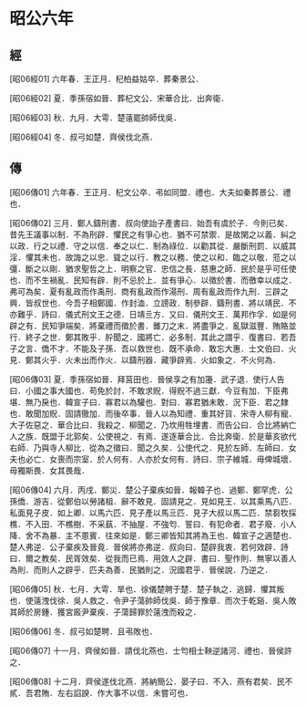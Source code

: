 # 昭公六年

## 經 <a name="10Zhao06Jing"></a>

<a name="10Zhao06Jing01">[昭06經01]</a> 六年春．王正月．杞柏益姑卒．葬秦景公．

<a name="10Zhao06Jing02">[昭06經02]</a> 夏．季孫宿如晉．葬杞文公．宋華合比．出奔衛．

<a name="10Zhao06Jing03">[昭06經03]</a> 秋．九月．大雩．楚薳罷帥師伐吳．

<a name="10Zhao06Jing04">[昭06經04]</a> 冬．叔弓如楚．齊侯伐北燕．

## 傳 <a name="10Zhao06Zhuan"></a>

<a name="10Zhao06Zhuan01">[昭06傳01]</a> 六年春．王正月．杞文公卒．弔如同盟．禮也．大夫如秦葬景公．禮也．

<a name="10Zhao06Zhuan02">[昭06傳02]</a> 三月．鄭人鑄刑書．叔向使詒子產書曰．始吾有虞於子．今則已矣．昔先王議事以制．不為刑辟．懼民之有爭心也．猶不可禁禦．是故閑之以義．糾之以政．行之以禮．守之以信．奉之以仁．制為祿位．以勸其從．嚴斷刑罰．以威其淫．懼其未也．故誨之以忠．聳之以行．教之以務．使之以和．臨之以敬．蒞之以彊．斷之以剛．猶求聖哲之上．明察之官．忠信之長．慈惠之師．民於是乎可任使也．而不生禍亂．民知有辟．則不忌於上．並有爭心．以徵於書．而徼幸以成之．弗可為矣．夏有亂政而作禹刑．商有亂政而作湯刑．周有亂政而作九刑．三辟之興．皆叔世也．今吾子相鄭國．作封洫．立謗政．制參辟．鑄刑書．將以靖民．不亦難乎．詩曰．儀式刑文王之德．日靖亖方．又曰．儀刑文王．萬邦作孚．如是何辟之有．民知爭端矣．將棄禮而徵於書．錐刀之末．將盡爭之．亂獄滋豐．賄賂並行．終子之世．鄭其敗乎．肸聞之．國將亡．必多制．其此之謂乎．復書曰．若吾子之言．僑不才．不能及子孫．吾以救世也．既不承命．敢忘大惠．士文伯曰．火見．鄭其火乎．火未出而作火．以鑄刑器．藏爭辟焉．火如象之．不火何為．

<a name="10Zhao06Zhuan03">[昭06傳03]</a> 夏．季孫宿如晉．拜莒田也．晉侯享之有加籩．武子退．使行人告曰．小國之事大國也．苟免於討．不敢求貺．得貺不過三獻．今豆有加．下臣弗堪．無乃戾也．韓宣子曰．寡君以為驩也．對曰．寡君猶未敢．況下臣．君之隸也．敢聞加貺．固請徹加．而後卒事．晉人以為知禮．重其好貨．宋寺人柳有寵．大子佐惡之．華合比曰．我殺之．柳聞之．乃坎用牲埋書．而告公曰．合比將納亡人之族．既盟于北郭矣．公使視之．有焉．遂逐華合比．合比奔衛．於是華亥欲代右師．乃與寺人柳比．從為之徵曰．聞之久矣．公使代之．見於左師．左師曰．女夫也必亡．女喪而宗室．於人何有．人亦於女何有．詩曰．宗子維城．毋俾城壞．毋獨斯畏．女其畏哉．

<a name="10Zhao06Zhuan04">[昭06傳04]</a> 六月．丙戌．鄭災．楚公子棄疾如晉．報韓子也．過鄭．鄭罕虎．公孫僑．游吉．從鄭伯以勞諸柤．辭不敢見．固請見之．見如見王．以其乘馬八匹．私面見子皮．如上卿．以馬六匹．見子產以馬亖匹．見子大叔以馬二匹．禁芻牧採樵．不入田．不樵樹．不采蓺．不抽屋．不強匄．誓曰．有犯命者．君子廢．小人降．舍不為暴．主不慁賓．往來如是．鄭三卿皆知其將為王也．韓宣子之適楚也．楚人弗逆．公子棄疾及晉竟．晉侯將亦弗逆．叔向曰．楚辟我衷．若何效辟．詩曰．爾之教矣．民胥效矣．從我而已焉．用效人之辟．書曰．聖作則．無寧以善人為則．而則人之辟乎．匹夫為善．民猶則之．況國君乎．晉侯說．乃逆之．

<a name="10Zhao06Zhuan05">[昭06傳05]</a> 秋．七月．大雩．旱也．徐儀楚聘于楚．楚子執之．逃歸．懼其叛也．使薳洩伐徐．吳人救之．令尹子蕩帥師伐吳．師于豫章．而次于乾谿．吳人敗其師於房鍾．獲宮廄尹棄疾．子蕩歸罪於薳洩而殺之．

<a name="10Zhao06Zhuan06">[昭06傳06]</a> 冬．叔弓如楚聘．且弔敗也．

<a name="10Zhao06Zhuan07">[昭06傳07]</a> 十一月．齊侯如晉．請伐北燕也．士匄相士鞅逆諸河．禮也．晉侯許之．

<a name="10Zhao06Zhuan08">[昭06傳08]</a> 十二月．齊侯遂伐北燕．將納簡公．晏子曰．不入．燕有君矣．民不貳．吾君賄．左右諂諛．作大事不以信．未嘗可也．

